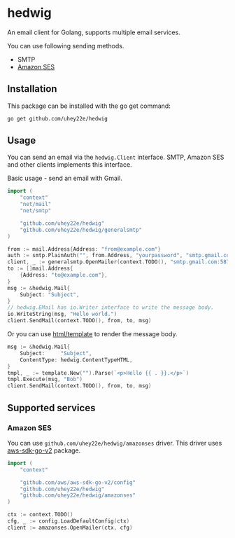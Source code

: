 # hedwig

An email client for Golang, supports multiple email services.

You can use following sending methods.

- SMTP
- [Amazon SES](https://aws.amazon.com/ses/)

## Installation

This package can be installed with the go get command:

```sh
go get github.com/uhey22e/hedwig
```

## Usage

You can send an email via the `hedwig.Client` interface.
SMTP, Amazon SES and other clients implements this interface.

Basic usage - send an email with Gmail.

```go
import (
	"context"
	"net/mail"
	"net/smtp"

	"github.com/uhey22e/hedwig"
	"github.com/uhey22e/hedwig/generalsmtp"
)

from := mail.Address{Address: "from@example.com"}
auth := smtp.PlainAuth("", from.Address, "yourpassword", "smtp.gmail.com")
client, _ := generalsmtp.OpenMailer(context.TODO(), "smtp.gmail.com:587", auth)
to := []mail.Address{
	{Address: "to@example.com"},
}
msg := &hedwig.Mail{
	Subject: "Subject",
}
// hedwig.EMail has io.Writer interface to write the message body.
io.WriteString(msg, "Hello world.")
client.SendMail(context.TODO(), from, to, msg)
```

Or you can use [html/template](https://pkg.go.dev/html/template) to render the message body.

```go
msg := &hedwig.Mail{
	Subject:     "Subject",
	ContentType: hedwig.ContentTypeHTML,
}
tmpl, _ := template.New("").Parse(`<p>Hello {{ . }}.</p>`)
tmpl.Execute(msg, "Bob")
client.SendMail(context.TODO(), from, to, msg)
```

## Supported services

### Amazon SES

You can use `github.com/uhey22e/hedwig/amazonses` driver.
This driver uses [aws-sdk-go-v2](github.com/aws/aws-sdk-go-v2) package.

```go
import (
	"context"

	"github.com/aws/aws-sdk-go-v2/config"
	"github.com/uhey22e/hedwig"
	"github.com/uhey22e/hedwig/amazonses"
)

ctx := context.TODO()
cfg, _ := config.LoadDefaultConfig(ctx)
client := amazonses.OpenMailer(ctx, cfg)
```
